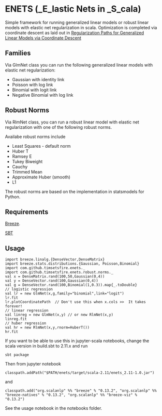 # ENETS (_E_lastic Nets in _S_cala)

Simple framework for running generalized linear models or robust linear models with elastic net regularization in scala.  Optimization is completed via coordinate descent as laid out in [Regularization Paths for Generalized Linear Models via Coordinate Descent](http://web.stanford.edu/~hastie/Papers/glmnet.pdf)

## Families

Via GlmNet class you can run the following generalized linear models with elastic net regularization:
* Gaussian with identity link
* Poisson with log link
* Binomial with logit link
* Negative Binomial with log link

## Robust Norms

Via RlmNet class, you can run a robust linear model with elastic net regularization with one of the following robust norms.  

Availabe robust norms include
* Least Squares - default norm
* Huber T
* Ramsey E
* Tukey Biweight
* Cauchy
* Trimmed Mean
* Approximate Huber (smooth)
* L1

The robust norms are based on the implementation in statsmodels for Python.  

## Requirements

[Breeze](https://github.com/scalanlp/breeze). 

[SBT](www.scala-sbt.org)

## Usage 

~~~
import breeze.linalg.{DenseVector,DenseMatrix}
import breeze.stats.distributions.{Gaussian, Poisson,Binomial}
import com.github.timsetsfire.enets._
import com.github.timsetsfire.enets.robust.norms._
val x = DenseMatrix.rand(100,50,Gaussian(0,4))
val y = DenseVector.rand(100,Gaussian(0,4))
val g = DenseVector.rand(100,Binomial(1,0.3)).map{_.toDouble}
// logistic regression
val lr = new GlmNet(x,g,family="binomial",link="logit")
lr.fit
lr.plotCoordinatePath  // Don't use this when x.cols >>  It takes forever!
// linear regression
val linreg = new GlmNet(x,y) // or new RlmNet(x,y)
linreg.fit
// huber regression
val hr = new RlmNet(x,y,rnorm=HuberT())
hr.fit
~~~
If you want to be able to use this in jupyter-scala notebooks, change the scala version in build.sbt to 2.11.x and run 

`sbt package`

Then from jupyter notebook 

`classpath.addPath("$PATH/enets/target/scala-2.11/enets_2.11-1.0.jar")`

and 

`classpath.add("org.scalanlp" %% "breeze" % "0.13.2",
    "org.scalanlp" %% "breeze-natives" % "0.13.2",
    "org.scalanlp" %% "breeze-viz" % "0.13.2")`
    
See the usage notebook in the notebooks folder.




